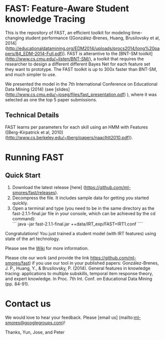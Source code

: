 
FAST: Feature-Aware Student knowledge Tracing
=============================================

This is the repository of FAST, an efficient toolkit for modeling time-changing student performance ([González-Brenes, Huang, Brusilovsky et al, 2014] (http://educationaldatamining.org/EDM2014/uploads/procs2014/long%20papers/84_EDM-2014-Full.pdf)). FAST is alterantive to the [BNT-SM toolkit] (http://www.cs.cmu.edu/~listen/BNT-SM/), a toolkit that requires the researcher to design a different different Bayes Net for each feature set they want to prototype.
The FAST toolkit is up to 300x faster than BNT-SM, and much simpler to use.

We presented the model in the 7th International Conference on Educational Data Mining (2014) (see [slides]  (http://www.cs.cmu.edu/~joseg/files/fast_presentation.pdf) ), where it was selected as one the top 5 paper submissions.



Technical Details 
-----------------
FAST learns per parameters for each skill using an HMM with Features ([Berg-Kirpatrick et al, 2010] (http://www.cs.berkeley.edu/~tberg/papers/naaclhlt2010.pdf)).




Running FAST
============

Quick Start
------------

1. Download the latest release [here] (https://github.com/ml-smores/fast/releases).
2. Decompress the file.  It includes sample data for getting you started quickly. 
3. Open a terminal and type (you need to be in the same directory as the fast-2.1.1-final.jar file in your console, which can be achieved by the cd command):  
``` java -jar fast-2.1.1-final.jar ++data/IRT_exp/FAST+IRT1.conf  ````

Congratulations! You just trained a student model (with IRT features) using state of the art technology.


Please see the [Wiki](https://github.com/ml-smores/fast/wiki/) for more information. 

Please cite our work (and provide the link https://github.com/ml-smores/fast) if you use our tool in your published papers: González-Brenes, J. P., Huang, Y., & Brusilovsky, P. (2014). General features in knowledge tracing: applications to multiple subskills, temporal item response theory, and expert knowledge. In Proc. 7th Int. Conf. on Educational Data Mining (pp. 84-91).

Contact us
==========
We would love to hear your feedback.  Please [email us] (mailto:ml-smores@googlegroups.com)!

Thanks,
Yun, 
Jose, 
and Peter
